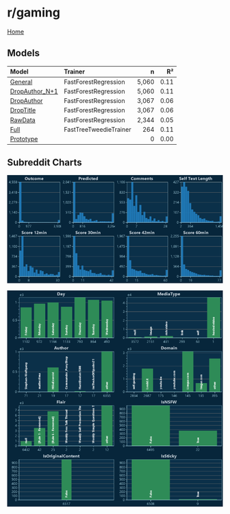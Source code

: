 # r/gaming

[Home](../index.md)

## Models

|Model|Trainer|n|R²|
|:---|:---|---:|---:|
|[General](models/hunch_gaming_General.md)|FastForestRegression|5,060|0.11|
|[DropAuthor_N+1](models/hunch_gaming_DropAuthor_N+1.md)|FastForestRegression|5,060|0.11|
|[DropAuthor](models/hunch_gaming_DropAuthor.md)|FastForestRegression|3,067|0.06|
|[DropTitle](models/hunch_gaming_DropTitle.md)|FastForestRegression|3,067|0.06|
|[RawData](models/hunch_gaming_RawData.md)|FastForestRegression|2,344|0.05|
|[Full](models/hunch_gaming_Full.md)|FastTreeTweedieTrainer|264|0.11|
|[Prototype](models/hunch_gaming_Prototype.md)||0|0.00|

## Subreddit Charts

![r/gaming Distributions](../images/hunch_gaming_Distributions.png "r/gaming Distributions")

![r/gaming Categorical](../images/hunch_gaming_Catagorical.png "r/gaming Categorical")

